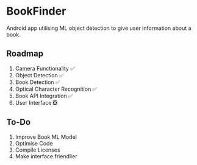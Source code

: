 # BookFinder
Android app utilising ML object detection to give user information about a book.

## Roadmap
1. Camera Functionality ✅
2. Object Detection ✅
3. Book Detection ✅
4. Optical Character Recognition ✅
5. Book API Integration ✅
6. User Interface ❎

## To-Do
1. Improve Book ML Model
2. Optimise Code
3. Compile Licenses
4. Make interface friendlier
